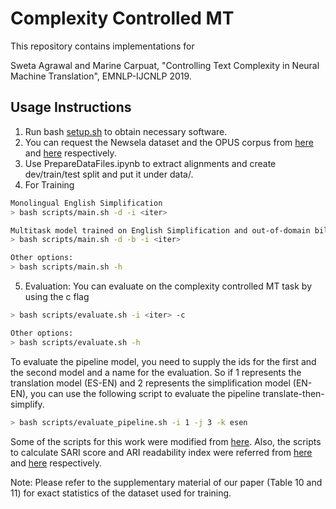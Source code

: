 # Complexity Controlled MT

This repository contains implementations for

Sweta Agrawal and Marine Carpuat, "Controlling Text Complexity in Neural Machine Translation", EMNLP-IJCNLP 2019.

## Usage Instructions
1. Run bash [setup.sh](setup.sh) to obtain necessary software.
2. You can request the Newsela dataset and the OPUS corpus from [here](https://newsela.com/data/) and [here](http://opus.nlpl.eu/) respectively.
3. Use PrepareDataFiles.ipynb to extract alignments and create dev/train/test split and put it under data/.
4. For Training
```bash
Monolingual English Simplification 
> bash scripts/main.sh -d -i <iter>

Multitask model trained on English Simplification and out-of-domain bilingual data
> bash scripts/main.sh -d -b -i <iter>

Other options:
> bash scripts/main.sh -h
```
5. Evaluation: You can evaluate on the complexity controlled MT task by using the c flag

```bash
> bash scripts/evaluate.sh -i <iter> -c

Other options:
> bash scripts/evaluate.sh -h
```

To evaluate the pipeline model, you need to supply the ids for the first and the second model and a name for the evaluation. So if 1 represents the translation model (ES-EN) and 2 represents the simplification model (EN-EN), you can use the following script to evaluate the pipeline translate-then-simplify.

```bash
> bash scripts/evaluate_pipeline.sh -i 1 -j 3 -k esen

```

Some of the scripts for this work were modified from [here](https://github.com/xingniu/multitask-ft-fsmt). Also, the scripts to calculate SARI score and ARI readability index were referred from [here](https://github.com/cocoxu/simplification) and [here](https://github.com/mmautner/readability) respectively. 

Note: Please refer to the supplementary material of our paper (Table 10 and 11) for exact statistics of the dataset used for training. 

